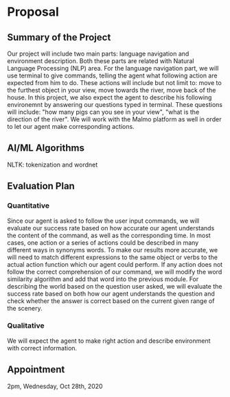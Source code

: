 # Proposal 

## Summary of the Project 
Our project will include two main parts: language navigation and environment description. Both these parts are related with Natural Language Processing (NLP) area. For the language navigation part, we will use terminal to give commands, telling the agent what following action are expected from him to do. These actions will include but not limit to: move to the furthest object in your view, move towards the river, move back of the house. In this project, we also expect the agent to describe his following environemnt by answering our questions typed in terminal. These questions will include: "how many pigs can you see in your view", "what is the direction of the river". We will work with the Malmo platform as well in order to let our agent make corresponding actions. 

## AI/ML Algorithms
NLTK: tokenization and wordnet 

## Evaluation Plan 
### Quantitative 
Since our agent is asked to follow the user input commands, we will evaluate our success rate based on how accurate our agent understands the content of the command, as well as the corresponding time. In most cases, one action or a series of actions could be described in many different ways in synonyms words. To make our results more accurate, we will need to match different expressions to the same object or verbs to the actual action function which our agent could perform. If any action does not follow the correct comprehension of our command, we will modify the word similarity algorithm and add that word into the previous module. For describing the world based on the question user asked, we will evaluate the success rate based on both how our agent understands the question and check whether the answer is correct based on the current given range of the scenery.

### Qualitative 
We will expect the agent to make right action and describe environment with correct information. 

## Appointment
2pm, Wednesday, Oct 28th, 2020


